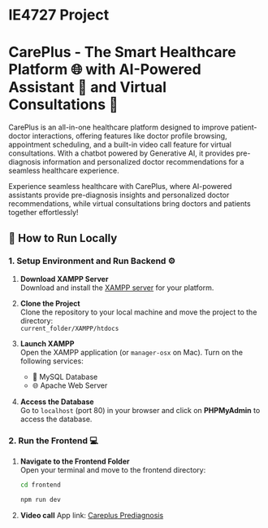 # IE4727 Project 
# CarePlus - The Smart Healthcare Platform 🌐  with AI-Powered Assistant 🤖  and Virtual Consultations 💬

CarePlus is an all-in-one healthcare platform designed to improve patient-doctor interactions, offering features like doctor profile browsing, appointment scheduling, and a built-in video call feature for virtual consultations. With a chatbot powered by Generative AI, it provides pre-diagnosis information and personalized doctor recommendations for a seamless healthcare experience.

Experience seamless healthcare with CarePlus, where AI-powered assistants provide pre-diagnosis insights and personalized doctor recommendations, while virtual consultations bring doctors and patients together effortlessly!

## 🚀 How to Run Locally

### 1. Setup Environment and Run Backend ⚙️

1. **Download XAMPP Server**  
   Download and install the [XAMPP server](https://www.apachefriends.org/index.html) for your platform.

2. **Clone the Project**  
   Clone the repository to your local machine and move the project to the directory:  
   `current_folder/XAMPP/htdocs`

3. **Launch XAMPP**  
   Open the XAMPP application (or `manager-osx` on Mac). Turn on the following services:

   - 🐬 MySQL Database
   - 🌐 Apache Web Server

4. **Access the Database**  
   Go to `localhost` (port 80) in your browser and click on **PHPMyAdmin** to access the database.

### 2. Run the Frontend 💻

1. **Navigate to the Frontend Folder**  
   Open your terminal and move to the frontend directory:
   ```bash
   cd frontend
   ```
   ```bash
   npm run dev
   ```
2. **Video call**
   App link: [Careplus Prediagnosis](https://careplus-prediagnosis.netlify.app/lobby.html)
